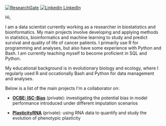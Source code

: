 [![ResearchGate](https://img.shields.io/badge/Research-Gate-9cf)](https://www.researchgate.net/profile/Erlend-Fossen) 
[![Linkedin](https://i.stack.imgur.com/gVE0j.png) LinkedIn](https://www.linkedin.com/in/eiffossen/)

Hi,

I am a data scientist currently working as a researcher in biostatistics and bioinformatics. My main projects involve developing and applying methods in statistics, bioinformatics and machine learning to study and predict survival and quality of life of cancer patients. I primarily use R for programming and analyses, but also have some experience with Python and Bash. I am currently teaching myself to become proficient in SQL and Python. 

My educational background is in evolutionary biology and ecology, where I regularly used R and occationally Bash and Python for data management and analyses.  

Below is a list of the main projects I'm a collaborator on: 
* [**OCBE: ISC-Bias**](https://github.com/ocbe-uio/ISC-Bias) (private): investigating the potential bias in model performance introduced under different imputation scenarios

* [**PlasticityRNA**](https://github.com/erlendfossen/PlasticityRNA) (private): using RNA data to quantify and study the evolution of phenotypic plasticity

<!-- * as comment for later (public), Tm paper -->

<!--* as comment for later (public), ML allometry paper -->

<!--* as comment for later (public), Diapause paper -->

<!--* as comment for later (public), Hydrobius paper -->
